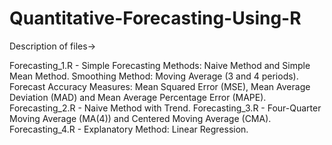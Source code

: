# Quantitative-Forecasting-Using-R
Description of files-> 

Forecasting_1.R - Simple Forecasting Methods: Naive Method and Simple Mean Method. Smoothing Method: Moving Average (3 and 4 periods). Forecast Accuracy Measures: Mean Squared Error (MSE), Mean Average Deviation (MAD) and Mean Average Percentage Error (MAPE). 
Forecasting_2.R - Naive Method with Trend. 
Forecasting_3.R - Four-Quarter Moving Average (MA(4)) and Centered Moving Average (CMA).
Forecasting_4.R - Explanatory Method: Linear Regression. 
